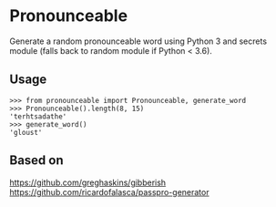 # Pronounceable

Generate a random pronounceable word using Python 3 and secrets module (falls back to random module if Python < 3.6).

## Usage

```pydocstring
>>> from pronounceable import Pronounceable, generate_word
>>> Pronounceable().length(8, 15)
'terhtsadathe'
>>> generate_word()
'gloust'
```

## Based on

https://github.com/greghaskins/gibberish
https://github.com/ricardofalasca/passpro-generator
